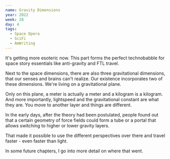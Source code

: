 ```yaml
---
name: Gravity Dimensions
year: 2022
week: 28
day: 4
tags:
  - Space Opera
  - SciFi
  - AmWriting
---
```


It's getting more esoteric now. This part forms the perfect technobabble for
space story essentials like anti-gravity and FTL travel.

Next to the space dimensions, there are also three gravitational dimensions,
that our senses and brains can't realize. Our existence incorporates two of
these dimensions. We're living on a gravitational plane.

Only on this plane, a meter is actually a meter and a kilogram is a kilogram.
And more importantly, lightspeed and the gravitational constant are what they
are. You move to another layer and things are different.

In the early days, after the theory had been postulated, people found out that a
certain geometry of force fields could form a tube or a portal that allows
switching to higher or lower gravity layers.

That made it possible to use the different perspectives over there and travel
faster - even faster than light.

In some future chapters, I go into more detail on where that went.
